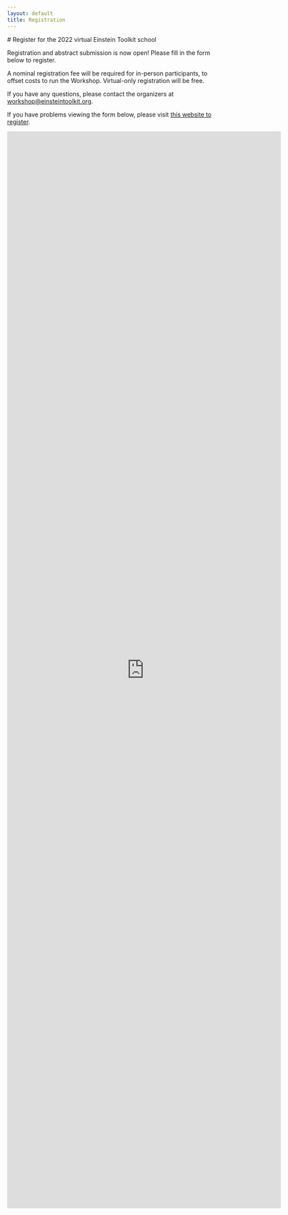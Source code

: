 ```yaml
---
layout: default
title: Registration
---
```


<div class="col-xs-12" markdown="1">
# Register for the 2022 virtual Einstein Toolkit school

Registration and abstract submission is now open! Please fill in the
form below to register.

A nominal registration fee will be required for in-person participants, to
offset costs to run the Workshop. Virtual-only registration will be free.
<!-- In-person registration will be $40 for students, $80 for postdocs, and $100 for faculty.
This fee will offset non-reimburseable fees incurred by the conference organizers,
such as e.g., coffee breaks. Virtual-only registration will be free. -->

If you have any questions, please contact the organizers at
[workshop@einsteintoolkit.org](mailto:workshop@einsteintoolkit.org).

If you have problems viewing the form below, please visit [this website
to register](https://forms.gle/qyu4pThtaAHJxpdt5).

<iframe src="https://docs.google.com/forms/d/e/1FAIpQLSeNCyHSfnTxZQLSqKpS73wCgmtwdHga3GGBa6CZnJj6C9B4lA/viewform?embedded=true" width="640" height="2513" frameborder="0" marginheight="0" marginwidth="0">Loading…</iframe>

</div>
